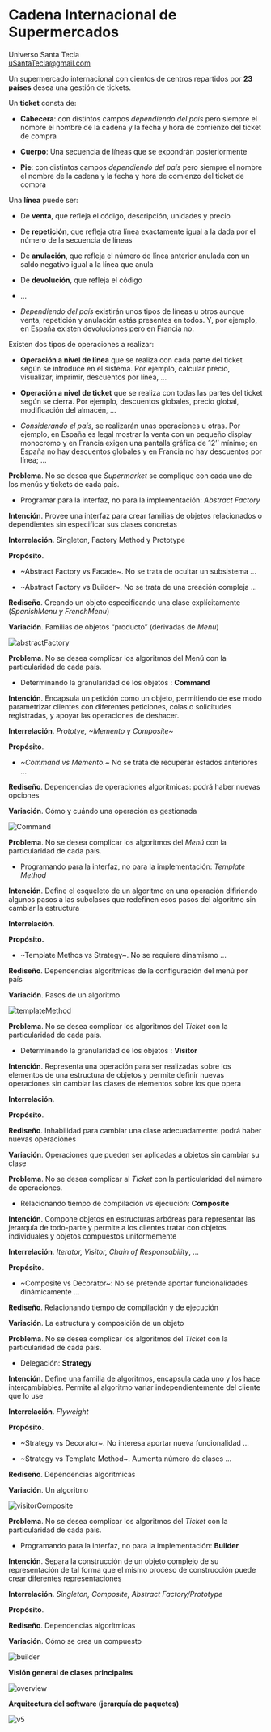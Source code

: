 # Cadena Internacional de Supermercados
Universo Santa Tecla  
[uSantaTecla@gmail.com](mailto:uSantaTecla@gmail.com)  

Un supermercado internacional con cientos de centros repartidos por **23 países** desea una gestión de tickets. 

Un **ticket** consta de:

* **Cabecera**: con distintos campos *dependiendo del país* pero siempre el nombre el nombre de la cadena y la fecha y hora 
de comienzo del ticket de compra

* **Cuerpo**:  Una secuencia de líneas que se expondrán posteriormente

* **Pie**: con distintos campos *dependiendo del país* pero siempre el nombre el nombre de la cadena y la fecha y hora de 
comienzo del ticket de compra

Una **línea** puede ser:

* De **venta**, que refleja el código, descripción, unidades y precio

* De **repetición**, que refleja otra línea exactamente igual a la dada por el número de la secuencia de líneas

* De **anulación**, que refleja el número de línea anterior anulada con un saldo negativo igual a la línea que anula

* De **devolución**, que refleja el código

* …

* *Dependiendo del país* existirán unos tipos de líneas u otros aunque venta, repetición y anulación estás presentes en 
todos. Y, por ejemplo, en España existen devoluciones pero en Francia no.

Existen dos tipos de operaciones a realizar:

* **Operación a nivel de línea** que se realiza con cada parte del ticket según se introduce en el sistema. Por ejemplo, calcular 
precio, visualizar, imprimir, descuentos por línea, …

* **Operación a nivel de ticket** que se realiza con todas las partes del ticket según se cierra. Por ejemplo, descuentos 
globales, precio global, modificación del almacén, …

* *Considerando el país*, se realizarán unas operaciones u otras. Por ejemplo, en España es legal mostrar la venta con un 
pequeño display monocromo y en Francia exigen una pantalla gráfica de 12’’ mínimo; en España no hay descuentos globales y en Francia no hay descuentos por línea; …

**Problema**. No se desea que *Supermarket* se complique con cada uno de los menús y tickets de cada país. 

* Programar para la interfaz, no para la implementación: *Abstract Factory*

**Intención**. Provee una interfaz para crear familias de objetos 
relacionados o dependientes sin especificar sus clases 
concretas

**Interrelación**. Singleton, Factory Method y Prototype

**Propósito**. 

* ~Abstract Factory vs Facade~. No se trata de ocultar un subsistema 
 …

* ~Abstract Factory vs Builder~. No se trata de una creación compleja
 …

**Rediseño**. Creando un objeto especificando una clase explícitamente (*SpanishMenu y FrenchMenu*)

**Variación**. Familias de objetos “producto” (derivadas de *Menu*)

![abstractFactory](./docs/diagrams/out/abstractFactory.svg)


**Problema**. No se desea complicar los algoritmos del Menú con la particularidad de cada país. 

* Determinando la granularidad de los objetos : **Command**

**Intención**. Encapsula un petición como un objeto, permitiendo de ese modo parametrizar clientes con 
diferentes peticiones, colas o solicitudes registradas, y apoyar las operaciones de deshacer.

**Interrelación**. *Prototye, ~Memento y Composite~*

**Propósito**. 

* *~Command vs Memento.~* No se trata de recuperar estados anteriores …

**Rediseño**. Dependencias de operaciones algorítmicas: podrá haber nuevas opciones

**Variación**. Cómo y cuándo una operación es gestionada

![Command](./docs/diagrams/out/Command.svg)

**Problema**. No se desea complicar los algoritmos del *Menú* con la particularidad de cada país. 

* Programando para la interfaz, no para la implementación: 
*Template Method*

**Intención**. Define el esqueleto de un algoritmo en una operación difiriendo algunos pasos a las subclases que redefinen esos pasos del algoritmo sin cambiar la estructura

**Interrelación**. 

**Propósito.** 
* ~Template Methos vs Strategy~. No se requiere dinamismo …

**Rediseño**. Dependencias algorítmicas de la configuración del menú por país

**Variación**. Pasos de un algoritmo

![templateMethod](./docs/diagrams/out/templateMethod.svg)


**Problema**. No se desea complicar los algoritmos del *Ticket* con la particularidad de cada país. 

* Determinando la granularidad de los objetos : **Visitor**

**Intención**. Representa una operación para ser realizadas sobre los elementos de una estructura de objetos y permite 
definir nuevas operaciones sin cambiar las clases de elementos sobre los que opera

**Interrelación**. 

**Propósito**. 

**Rediseño**. Inhabilidad para cambiar una clase adecuadamente: podrá haber nuevas operaciones

**Variación**. Operaciones que pueden ser aplicadas a objetos sin cambiar su clase


**Problema**. No se desea complicar al *Ticket* con la particularidad del número de operaciones. 

* Relacionando tiempo de compilación vs ejecución: **Composite**

**Intención**. Compone objetos en estructuras arbóreas para representar las jerarquía de todo-parte y permite a los clientes 
tratar con objetos individuales y objetos compuestos uniformemente

**Interrelación**. *Iterator, Visitor, Chain of Responsability*, …

**Propósito**. 

* ~Composite vs Decorator~: No se pretende aportar funcionalidades dinámicamente …

**Rediseño**. Relacionando tiempo de compilación y de ejecución

**Variación**. La estructura y composición de un objeto


**Problema**. No se desea complicar los algoritmos del *Ticket* con la particularidad de cada país. 

* Delegación: **Strategy**

**Intención**. Define una familia de algoritmos, encapsula cada uno y los hace intercambiables. Permite al algoritmo variar 
independientemente del cliente que lo use

**Interrelación**. *Flyweight*

**Propósito**. 
* ~Strategy vs Decorator~. No interesa aportar nueva funcionalidad …

* ~Strategy vs Template Method~. Aumenta número de clases …

**Rediseño**. Dependencias algorítmicas

**Variación**. Un algoritmo

![visitorComposite](./docs/diagrams/out/visitorComposite.svg)

**Problema**. No se desea complicar los algoritmos del *Ticket* con la particularidad de cada país. 

* Programando para la interfaz, no para la implementación: 
**Builder**

**Intención**. Separa la construcción de un objeto complejo de 
su representación de tal forma que el mismo proceso de construcción puede crear diferentes representaciones

**Interrelación**. *Singleton, Composite, Abstract Factory/Prototype*

**Propósito**. 

**Rediseño**. Dependencias algorítmicas

**Variación**. Cómo se crea un compuesto

![builder](./docs/diagrams/out/builder.svg)

**Visión general de clases principales**

![overview](./docs/diagrams/out/overview.svg)

**Arquitectura del software (jerarquía de paquetes)**

![v5](./docs/diagrams/out/v5.svg)
